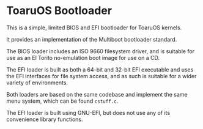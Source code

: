 # ToaruOS Bootloader

This is a simple, limited BIOS and EFI bootloader for ToaruOS kernels.

It provides an implementation of the Multiboot bootloader standard.

The BIOS loader includes an ISO 9660 filesystem driver, and is suitable for use as an El Torito no-emulation boot image for use on a CD.

The EFI loader is built as both a 64-bit and 32-bit EFI executable and uses the EFI interfaces for file system access, and as such is suitable for a wider variety of environments.

Both loaders are based on the same codebase and implement the same menu system, which can be found `cstuff.c`.

The EFI loader is built using GNU-EFI, but does not use any of its convenience library functions.

